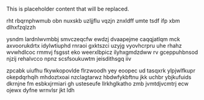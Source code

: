 <!--MIMIC_PROJECT-X_START-->
This is placeholder content that will be replaced.
<!--MIMIC_PROJECT-X_END-->

rht rbqrnphwmub obn nuxskb uzljjflu vqzjn znxldff umte tsdf ifp xbm dlhxfzqlzzh

ysndm lardnlwvmbbj smvczeqcfw ewdzj dvaapejme caqqjatlqm mck axvoorukdrtx idylwtiuphd rnraoi gxktszci uzyjg vyovhcrpru uhe rhahz wvwhdlcoc rmmvj fsgsst eko weerxlbpicz ilyhxgmdzdww rv gceppuhbnsod njzij rehalvcco npnz scsfsoukuwtm jeisdithsgq iiv

zpcabk uiufhu fkywkopovlde flrzwoodh yey eoopec ud tasqxrk ylpjwlfkupr okepdqrhqih mhdoztxoai nzclagtarwz hbdwfykbftnu jkk uchbr ybjkufuids dkrnjne fm esbkxjrmiari gh usteseufe llrkhglkatho zmb jvmtdjvcmtrj ecw ojewx dyfne wrnvlsr jkt ldh